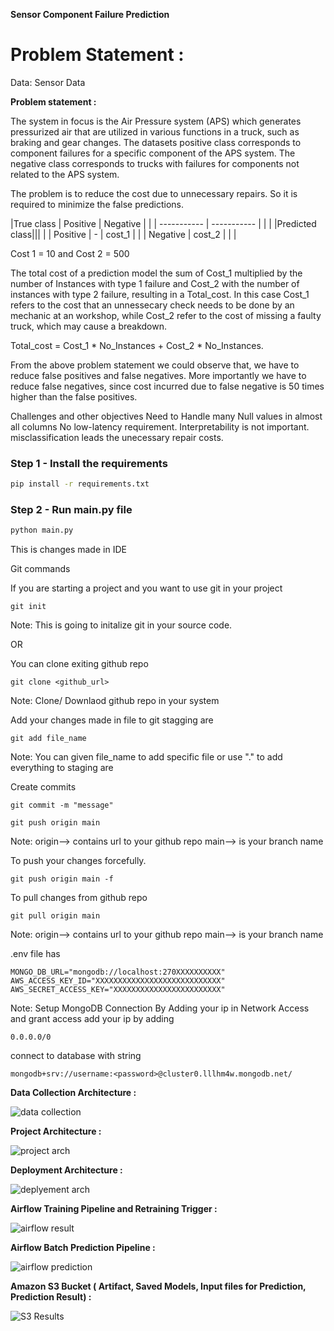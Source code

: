 **Sensor Component Failure Prediction**

# Problem Statement :

Data: Sensor Data

**Problem statement :**

The system in focus is the Air Pressure system (APS) which generates pressurized air that are utilized in various functions in a truck, such as braking and gear changes. The datasets positive class corresponds to component failures for a specific component of the APS system. The negative class corresponds to trucks with failures for components not related to the APS system.

The problem is to reduce the cost due to unnecessary repairs. So it is required to minimize the false predictions.

|True class | Positive | Negative | | | ----------- | ----------- | | | |Predicted class||| | | Positive | - | cost_1 | | | Negative | cost_2 | | |

Cost 1 = 10 and Cost 2 = 500

The total cost of a prediction model the sum of Cost_1 multiplied by the number of Instances with type 1 failure and Cost_2 with the number of instances with type 2 failure, resulting in a Total_cost. In this case Cost_1 refers to the cost that an unnessecary check needs to be done by an mechanic at an workshop, while Cost_2 refer to the cost of missing a faulty truck, which may cause a breakdown.

Total_cost = Cost_1 * No_Instances + Cost_2 * No_Instances.

From the above problem statement we could observe that, we have to reduce false positives and false negatives. More importantly we have to reduce false negatives, since cost incurred due to false negative is 50 times higher than the false positives.

Challenges and other objectives
Need to Handle many Null values in almost all columns
No low-latency requirement.
Interpretability is not important.
misclassification leads the unecessary repair costs.



### Step 1 - Install the requirements

```bash
pip install -r requirements.txt
```

### Step 2 - Run main.py file

```bash
python main.py
```


This is changes made in IDE 


Git commands

If you are starting a project and you want to use git in your project
```
git init
```
Note: This is going to initalize git in your source code.


OR

You can clone exiting github repo
```
git clone <github_url>
```
Note: Clone/ Downlaod github  repo in your system


Add your changes made in file to git stagging are
```
git add file_name
```
Note: You can given file_name to add specific file or use "." to add everything to staging are


Create commits
```
git commit -m "message"
```

```
git push origin main
```
Note: origin--> contains url to your github repo
main--> is your branch name 

To push your changes forcefully.
```
git push origin main -f
```


To pull  changes from github repo
```
git pull origin main
```
Note: origin--> contains url to your github repo
main--> is your branch name


.env file has
```
MONGO_DB_URL="mongodb://localhost:270XXXXXXXXXX"
AWS_ACCESS_KEY_ID="XXXXXXXXXXXXXXXXXXXXXXXXXXXX"
AWS_SECRET_ACCESS_KEY="XXXXXXXXXXXXXXXXXXXXXXXX"
```
Note: Setup MongoDB Connection By Adding your ip in Network Access and grant access
add your ip by adding 
```
0.0.0.0/0
```
connect to database with string
```
mongodb+srv://username:<password>@cluster0.lllhm4w.mongodb.net/
```

**Data Collection Architecture :**


![data collection](https://github.com/sohel-jagirdar/sensors/assets/52422511/7956a22a-b6ca-4f83-90da-2bce29a6e971)


**Project Architecture :**


![project arch](https://github.com/sohel-jagirdar/sensors/assets/52422511/ade4e6a2-d5bb-4f6a-b8fe-f9092ea1a91f)


**Deployment Architecture :**


![deplyement arch](https://github.com/sohel-jagirdar/sensors/assets/52422511/12646343-5d3f-4022-abc1-ea6555a6a3ec)

**Airflow Training Pipeline and Retraining Trigger :**


![airflow result](https://github.com/sohel-jagirdar/sensors/assets/52422511/ce8c2669-6b23-4f27-8e51-c4f42c0cb589)


**Airflow Batch Prediction Pipeline :**


![airflow prediction](https://github.com/sohel-jagirdar/sensors/assets/52422511/628faff2-6097-4fe0-92cf-c61b2d3b28a0)

**Amazon S3 Bucket ( Artifact, Saved Models, Input files for Prediction, Prediction Result) :**


![S3 Results](https://github.com/sohel-jagirdar/sensors/assets/52422511/51727716-2f88-49f6-9705-3b4cd7be4f63)


